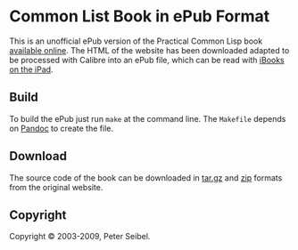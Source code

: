 Common List Book in ePub Format
===============================

This is an unofficial ePub version of the Practical Common Lisp book
[available online](http://www.gigamonkeys.com/book/). The HTML of the
website has been downloaded adapted to be processed with Calibre into an
ePub file, which can be read with [iBooks on the
iPad](http://www.apple.com/ipad/features/ibooks.html).

Build
-----

To build the ePub just run `make` at the command line. The `Makefile`
depends on [Pandoc](http://johnmacfarlane.net/pandoc/) to create the
file.

Download
--------

The source code of the book can be downloaded in
[tar.gz](http://www.gigamonkeys.com/book/practicals-1.0.3.tar.gz) and
[zip](http://www.gigamonkeys.com/book/practicals-1.0.3.zip) formats from
the original website.

Copyright
---------

Copyright © 2003-2009, Peter Seibel. 

